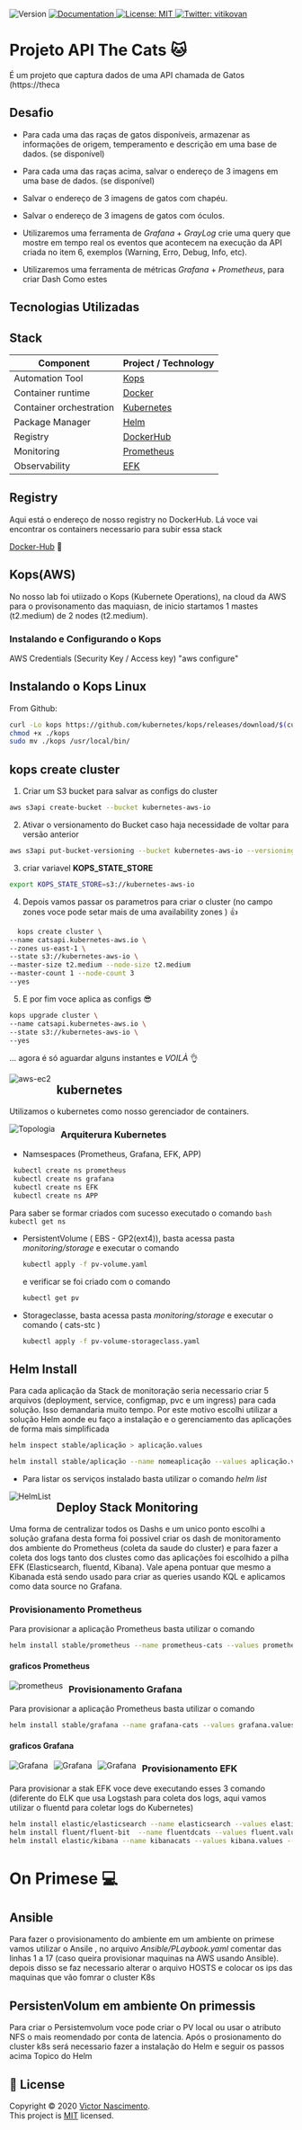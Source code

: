 <p>
  <img alt="Version" src="https://img.shields.io/badge/version-v1-blue.svg?cacheSeconds=2592000" />
  <a href="/" target="_blank">
    <img alt="Documentation" src="https://img.shields.io/badge/documentation-yes-brightgreen.svg" />
  </a>
  <a href="/LICENSE" target="_blank">
    <img alt="License: MIT" src="https://img.shields.io/badge/License-MIT-yellow.svg" />
  </a>
  <a href="https://twitter.com/vitikovan" target="_blank">
    <img alt="Twitter: vitikovan" src="https://img.shields.io/twitter/follow/vitikovan.svg?style=social" />
  </a>
</p>

# Projeto API The Cats  :cat: 

É um projeto que captura dados de uma API chamada de Gatos (https://theca

## Desafio
- Para cada uma das raças de gatos disponíveis, armazenar as informações de
origem, temperamento e descrição em uma base de dados. (se disponível)
-  Para cada uma das raças acima, salvar o endereço de 3 imagens em uma base de
dados. (se disponível)
-  Salvar o endereço de 3 imagens de gatos com chapéu.
-  Salvar o endereço de 3 imagens de gatos com óculos.

- Utilizaremos uma ferramenta de _Grafana_ + _GrayLog_  crie uma query que mostre em tempo real os eventos que acontecem na execução da API criada no item 6, exemplos (Warning, Erro, Debug, Info, etc).
  
- Utilizaremos uma ferramenta de métricas _Grafana_ + _Prometheus_, para criar Dash Como estes 

## Tecnologias Utilizadas

## Stack

| Component                 | Project / Technology                  |
| --------------------------|---------------------------------------|
| Automation Tool           | [Kops](https://kops.sigs.k8s.io/)     |
| Container runtime         | [Docker](https://www.docker.com)      |
| Container orchestration   | [Kubernetes](https://kubernetes.io)   |
| Package Manager           | [Helm](https://helm.sh/)              |
| Registry                  | [DockerHub](https://hub.docker.com/)  |
| Monitoring                | [Prometheus](https://prometheus.io/)  |
| Observability             | [EFK](https://www.elastic.co)         |

## Registry 
Aqui está o endereço de nosso registry no DockerHub. Lá voce vai encontrar os containers necessario para subir essa stack

[Docker-Hub](https://hub.docker.com/u/augustovan)  :whale: 

## Kops(AWS)
No nosso lab foi utiizado o Kops (Kubernete Operations), na cloud da AWS para o provisonamento das maquiasn, de inicio startamos 1 mastes (t2.medium) de 2 nodes (t2.medium).

### Instalando e Configurando o Kops

AWS Credentials (Security Key / Access key) 
"aws configure"
 
 ## Instalando o Kops Linux

From Github:

```bash
curl -Lo kops https://github.com/kubernetes/kops/releases/download/$(curl -s https://api.github.com/repos/kubernetes/kops/releases/latest | grep tag_name | cut -d '"' -f 4)/kops-linux-amd64
chmod +x ./kops
sudo mv ./kops /usr/local/bin/
```
## kops create cluster

1) Criar um S3 bucket para salvar as configs do cluster
  ```bash
  aws s3api create-bucket --bucket kubernetes-aws-io
  ```

2) Ativar o versionamento do Bucket caso haja necessidade de voltar para versão anterior 

  ```bash
  aws s3api put-bucket-versioning --bucket kubernetes-aws-io --versioning-configuration Status=Enabled
  ```
   
3) criar variavel **KOPS_STATE_STORE**

  ```bash
  export KOPS_STATE_STORE=s3://kubernetes-aws-io
  ```

4) Depois vamos passar os parametros para criar o cluster (no campo zones voce pode setar mais de uma availability zones ) :+1:

```bash
  kops create cluster \
--name catsapi.kubernetes-aws.io \
--zones us-east-1 \
--state s3://kubernetes-aws-io \
--master-size t2.medium --node-size t2.medium
--master-count 1 --node-count 3
--yes
  ```
5) E por fim voce aplica as configs  :sunglasses:
   
```bash
kops upgrade cluster \
--name catsapi.kubernetes-aws.io \
--state s3://kubernetes-aws-io \
--yes
  ```
... agora é só aguardar alguns instantes e *VOILÀ*  :ok_hand:

<img src="fotos/k8snodes.png"
     alt="aws-ec2"
     style="float: left; margin-right: 10px;" />

## kubernetes 
Utilizamos o kubernetes como nosso gerenciador de containers.

<img src="fotos/topologia.png"
     alt="Topologia"
     style="float: left; margin-right: 10px;" />

  ### Arquiterura Kubernetes 

* Namsespaces (Prometheus, Grafana, EFK, APP)
 ```bash
  kubectl create ns prometheus
  kubectl create ns grafana
  kubectl create ns EFK
  kubectl create ns APP
  ```
  Para saber se formar criados com sucesso executado o comando
    ```bash
  kubectl get ns
    ```
    
* PersistentVolume ( EBS - GP2(ext4)), basta acessa pasta *monitoring/storage* e executar o comando 
  ```bash
  kubectl apply -f pv-volume.yaml
  ```

  e verificar se foi criado com o comando 
   ```bash
  kubectl get pv
  ```

*  Storageclasse, basta acessa pasta *monitoring/storage* e executar o comando  ( cats-stc )

   ```bash
   kubectl apply -f pv-volume-storageclass.yaml
   ```

## Helm Install
Para cada aplicação da Stack de monitoração seria necessario criar 5 arquivos (deployment, service, configmap, pvc e um ingress) para cada solução. Isso demandaria muito tempo. Por este motivo escolhi utilizar a solução Helm aonde eu faço a instalação e o gerenciamento das aplicações de forma mais simplificada  
 
   ```bash
   helm inspect stable/aplicação > aplicação.values
   
   helm install stable/aplicação --name nomeaplicação --values aplicação.values --namespace nomeDoNamespace
   ```
- Para listar os serviços instalado basta utilizar o comando *helm list*

<img src="fotos/helm-list.png"
     alt="HelmList"
     style="float: left; margin-right: 10px;" />


## Deploy Stack Monitoring
Uma forma de centralizar todos os Dashs e um unico ponto escolhi a solução grafana desta forma foi possivel criar os dash de monitoramento dos ambiente do Prometheus (coleta da saude do cluster) e para fazer a coleta dos logs tanto dos clustes como das aplicações foi escolhido a pilha EFK (Elasticsearch, fluentd, Kibana). Vale apena pontuar que mesmo a Kibanada está sendo usado para criar as queries usando KQL e aplicamos como data source no Grafana. 

### Provisionamento Prometheus
Para provisionar a aplicação Prometheus basta utilizar o comando 

   ```bash
  helm install stable/prometheus --name prometheus-cats --values prometheus.values --namespace prometheus
  ```

#### graficos Prometheus

<img src="fotos/prometheus-k8s.png"
     alt="prometheus"
     style="float: left; margin-right: 10px;" />

### Provisionamento Grafana 
Para provisionar a aplicação Prometheus basta utilizar o comando 
   
   ```bash
  helm install stable/grafana --name grafana-cats --values grafana.values --namespace grafana
  ```

#### graficos Grafana

<img src="fotos/grafana-k8s.png"
     alt="Grafana"
     style="float: left; margin-right: 10px;" />

 <img src="fotos/grafana-k8s2.png"
     alt="Grafana"
     style="float: left; margin-right: 10px;" />

<img src="fotos/grafana-k8s3.png"
     alt="Grafana"
     style="float: left; margin-right: 10px;" />    

### Provisionamento EFK
Para provisionar a stak EFK voce deve executando esses 3 comando (diferente do ELK que usa Logstash para coleta dos logs, aqui vamos utilizar o fluentd para coletar logs do Kubernetes)

   ```bash
  helm install elastic/elasticsearch --name elasticsearch --values elasticsearch.values --namespace efk
  helm install fluent/fluent-bit  --name fluentdcats --values fluent.values --namespace efk
  helm install elastic/kibana --name kibanacats --values kibana.values --namespace efk

  ```

# On Primese :computer:

## Ansible
Para fazer o provisionamento do ambiente em um ambiente on primese vamos utilizar o 
Ansile , no arquivo *Ansible/PLaybook.yaml* comentar das linhas 1 a 17 (caso queira provisionar maquinas na AWS usando Ansible). depois disso se faz necessario alterar o arquivo HOSTS e colocar os ips das maquinas que vão fomrar o cluster K8s 

## PersistenVolum em ambiente On primessis
Para criar o Persistemvolum voce pode criar o PV local ou usar o atributo NFS o mais reomendado por conta de latencia.
Após o prosionamento do cluster k8s será necessario fazer a instalação do Helm e seguir os passos acima Topico do Helm 


## 📝 License

Copyright © 2020 [Victor Nascimento](https://github.com/augustovan).<br />
This project is [MIT](/LICENSE) licensed.

